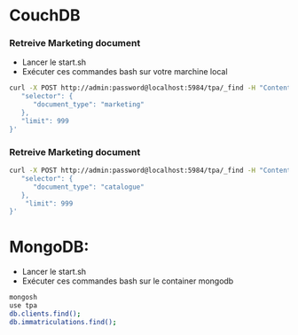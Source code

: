 # CouchDB

### Retreive Marketing document
- Lancer le start.sh
- Exécuter ces commandes bash sur votre marchine local

```bash
curl -X POST http://admin:password@localhost:5984/tpa/_find -H "Content-Type: application/json" -d '{
   "selector": {
      "document_type": "marketing"
   },
   "limit": 999
}'
```

### Retreive Marketing document
```bash
curl -X POST http://admin:password@localhost:5984/tpa/_find -H "Content-Type: application/json" -d '{
   "selector": {
      "document_type": "catalogue"
   },
    "limit": 999
}'
```

# MongoDB:
- Lancer le start.sh
- Exécuter ces commandes bash sur le container mongodb 
```bash
mongosh
use tpa
db.clients.find();
db.immatriculations.find();
```


